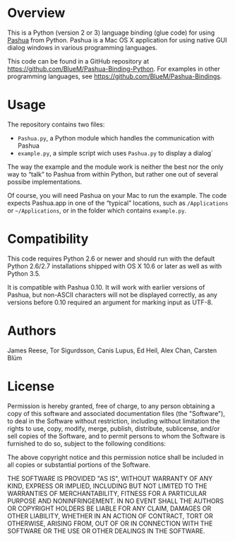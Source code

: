 Overview
===========

This is a Python (version 2 or 3) language binding (glue code) for using [Pashua](http://www.bluem.net/jump/pashua) from Python. Pashua is a Mac OS X application for using native GUI dialog windows in various programming languages.

This code can be found in a GitHub repository at https://github.com/BlueM/Pashua-Binding-Python. For examples in other programming languages, see https://github.com/BlueM/Pashua-Bindings.


Usage
======

The repository contains two files:

* `Pashua.py`, a Python module which handles the communication with Pashua
* `example.py`, a simple script wich uses `Pashua.py` to display a dialog´

The way the example and the module work is neither the best nor the only way to “talk” to Pashua from within Python, but rather one out of several possibe implementations.

Of course, you will need Pashua on your Mac to run the example. The code expects Pashua.app in one of the “typical” locations, such as `/Applications` or `~/Applications`, or in the folder which contains `example.py`.


Compatibility
=============
This code requires Python 2.6 or newer and should run with the default Python 2.6/2.7 installations shipped with OS X 10.6 or later as well as with Python 3.5.

It is compatible with Pashua 0.10. It will work with earlier versions of Pashua, but non-ASCII characters will not be displayed correctly, as any versions before 0.10 required an argument for marking input as UTF-8.


Authors
=========
James Reese, Tor Sigurdsson, Canis Lupus, Ed Heil, Alex Chan, Carsten Blüm


License
=========
Permission is hereby granted, free of charge, to any person obtaining a copy
of this software and associated documentation files (the "Software"), to deal
in the Software without restriction, including without limitation the rights
to use, copy, modify, merge, publish, distribute, sublicense, and/or sell
copies of the Software, and to permit persons to whom the Software is
furnished to do so, subject to the following conditions:

The above copyright notice and this permission notice shall be included in all
copies or substantial portions of the Software.

THE SOFTWARE IS PROVIDED "AS IS", WITHOUT WARRANTY OF ANY KIND, EXPRESS OR
IMPLIED, INCLUDING BUT NOT LIMITED TO THE WARRANTIES OF MERCHANTABILITY,
FITNESS FOR A PARTICULAR PURPOSE AND NONINFRINGEMENT. IN NO EVENT SHALL THE
AUTHORS OR COPYRIGHT HOLDERS BE LIABLE FOR ANY CLAIM, DAMAGES OR OTHER
LIABILITY, WHETHER IN AN ACTION OF CONTRACT, TORT OR OTHERWISE, ARISING FROM,
OUT OF OR IN CONNECTION WITH THE SOFTWARE OR THE USE OR OTHER DEALINGS IN THE
SOFTWARE.
